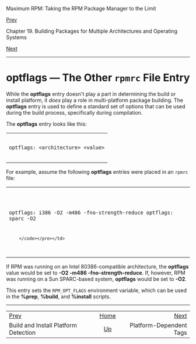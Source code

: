 <div class="NAVHEADER">

Maximum RPM: Taking the RPM Package Manager to the Limit

</div>

[Prev](s1-rpm-multi-build-install-detection.md)

Chapter 19. Building Packages for Multiple Architectures and Operating
Systems

[Next](s1-rpm-multi-platform-dependent-tags.md)

-----

<div class="sect1">

# <span id="s1-rpm-multi-optflags">**optflags** — The Other `rpmrc` File Entry</span>

While the **optflags** entry doesn't play a part in determining the
build or install platform, it *does* play a role in multi-platform
package building. The **optflags** entry is used to define a standard
set of options that can be used during the build process, specifically
during compilation.

The **optflags** entry looks like this:

<table>
<colgroup>
<col style="width: 100%" />
</colgroup>
<tbody>
<tr class="odd">
<td><pre class="screen"><code>optflags: &lt;architecture&gt; &lt;value&gt;
        </code></pre></td>
</tr>
</tbody>
</table>

For example, assume the following **optflags** entries were placed in an
`rpmrc` file:

<table>
<colgroup>
<col style="width: 100%" />
</colgroup>
<tbody>
<tr class="odd">
<td><pre class="screen"><code>optflags: i386 -O2 -m486 -fno-strength-reduce
optflags: sparc -O2

        </code></pre></td>
</tr>
</tbody>
</table>

If RPM was running on an Intel 80386-compatible architecture, the
**optflags** value would be set to **-O2 -m486 -fno-strength-reduce**.
If, however, RPM was running on a Sun SPARC-based system, **optflags**
would be set to **-O2**.

This entry sets the `RPM_OPT_FLAGS` environment variable, which can be
used in the **%prep**, **%build**, and **%install** scripts.

</div>

<div class="NAVFOOTER">

-----

|                                                   |                         |                                                   |
| :------------------------------------------------ | :---------------------: | ------------------------------------------------: |
| [Prev](s1-rpm-multi-build-install-detection.md) |   [Home](index.md)    | [Next](s1-rpm-multi-platform-dependent-tags.md) |
| Build and Install Platform Detection              | [Up](ch-rpm-multi.md) |                           Platform-Dependent Tags |

</div>
